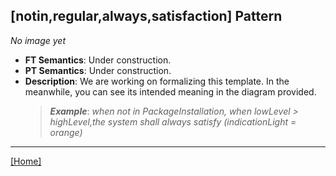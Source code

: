 ## [notin,regular,always,satisfaction] Pattern
_No image yet_
 * **FT Semantics**: Under construction.
 * **PT Semantics**: Under construction.
 * **Description**: We are working on formalizing this template. In the meanwhile, you can see its intended meaning in the diagram provided.
   > **_Example_**: _when not in PackageInstallation,  when lowLevel > highLevel,the system shall always satisfy (indicationLight = orange)_   
***
[[Home]](../semantics.md)